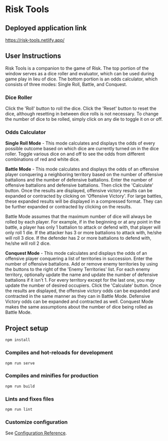 # Risk Tools

## Deployed application link
https://risk-tools.netlify.app/

## User Instructions
Risk Tools is a companion to the game of Risk. The top portion of the window serves as a dice roller and evaluator, which can be used during game play in lieu of dice. The bottom portion is an odds calculator, which consists of three modes: Single Roll, Battle, and Conquest.

### Dice Roller
Click the 'Roll' button to roll the dice. Click the 'Reset' button to reset the dice, although resetting in between dice rolls is not necessary. To change the number of dice to be rolled, simply click on any die to toggle it on or off.

### Odds Calculator
**Single Roll Mode** - This mode calculates and displays the odds of every possible outcome based on which dice are currently turned on in the dice roller. Toggle various dice on and off to see the odds from different combinations of red and white dice. 

**Battle Mode** - This mode calculates and displays the odds of an offensive player conquering a neighboring territory based on the number of offensive battalions and the number of defensive battalions. Enter the number of offensive battalions and defensive battalions. Then click the 'Calculate' button. Once the results are displayed, offensive victory results can be expanded or contracted by clicking on 'Offensive Victory'. For large battles, these expanded results will be displayed in a compressed format. They can be further expanded or contracted by clicking on the results.

Battle Mode assumes that the maximum number of dice will always be rolled by each player. For example, if in the beginning or at any point in the battle, a player has only 1 battalion to attack or defend with, that player will only roll 1 die. If the attacker has 3 or more battalions to attack with, he/she will roll 3 dice. If the defender has 2 or more battalions to defend with, he/she will roll 2 dice. 

**Conquest Mode** - This mode calculates and displays the odds of an offensive player conquering a list of territories in succession. Enter the number of offensive battalions. Add or remove enemy territories by using the buttons to the right of the 'Enemy Territories' list. For each enemy territory, optionally update the name and update the number of defensive battalions if it isn't 1. For every territory except for the last one, you may update the number of desired occupiers. Click the 'Calculate' button. Once the results are displayed, the offensive victory odds can be expanded and contracted in the same manner as they can in Battle Mode. Defensive Victory odds can be expanded and contracted as well. Conquest Mode makes the same assumptions about the number of dice being rolled as Battle Mode.


## Project setup
```
npm install
```

### Compiles and hot-reloads for development
```
npm run serve
```

### Compiles and minifies for production
```
npm run build
```

### Lints and fixes files
```
npm run lint
```

### Customize configuration
See [Configuration Reference](https://cli.vuejs.org/config/).
